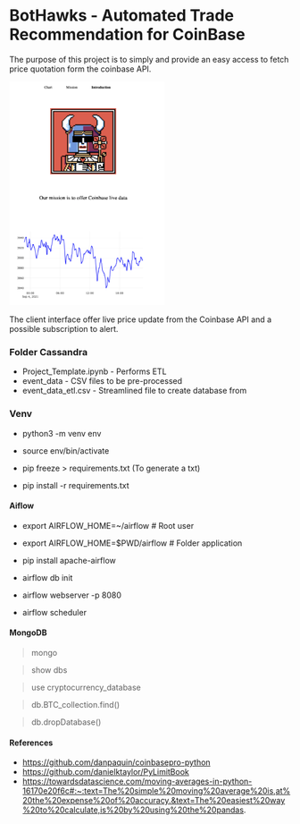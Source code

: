 # BotHawks - Automated Trade Recommendation for CoinBase

The purpose of this project is to simply and provide an easy access to fetch price quotation form the coinbase API.

<img src="https://github.com/poboisvert/BotHawks.com/raw/main/logo.png" height="400">

The client interface offer live price update from the Coinbase API and a possible subscription to alert.

### Folder Cassandra

- Project_Template.ipynb - Performs ETL
- event_data - CSV files to be pre-processed
- event_data_etl.csv - Streamlined file to create database from

### Venv

- python3 -m venv env

- source env/bin/activate

- pip freeze > requirements.txt (To generate a txt)

- pip install -r requirements.txt

#### Aiflow

- export AIRFLOW_HOME=~/airflow # Root user
- export AIRFLOW_HOME=$PWD/airflow # Folder application

- pip install apache-airflow

- airflow db init

- airflow webserver -p 8080

- airflow scheduler

#### MongoDB

> mongo

> show dbs

> use cryptocurrency_database

> db.BTC_collection.find()

> db.dropDatabase()

#### References

- https://github.com/danpaquin/coinbasepro-python
- https://github.com/danielktaylor/PyLimitBook
- https://towardsdatascience.com/moving-averages-in-python-16170e20f6c#:~:text=The%20simple%20moving%20average%20is,at%20the%20expense%20of%20accuracy.&text=The%20easiest%20way%20to%20calculate,is%20by%20using%20the%20pandas.
